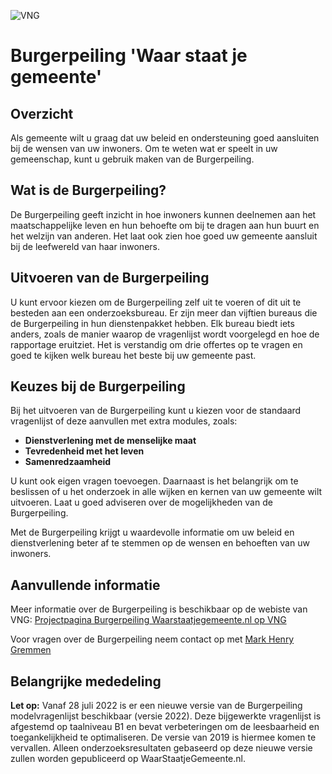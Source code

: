 
![VNG](https://vng.nl/themes/custom/vng/logo.svg "VNG Burgerpeiling")

# Burgerpeiling 'Waar staat je gemeente'

## Overzicht

Als gemeente wilt u graag dat uw beleid en ondersteuning goed aansluiten bij de wensen van uw inwoners. Om te weten wat er speelt in uw gemeenschap, kunt u gebruik maken van de Burgerpeiling.

## Wat is de Burgerpeiling?

De Burgerpeiling geeft inzicht in hoe inwoners kunnen deelnemen aan het maatschappelijke leven en hun behoefte om bij te dragen aan hun buurt en het welzijn van anderen. Het laat ook zien hoe goed uw gemeente aansluit bij de leefwereld van haar inwoners.

## Uitvoeren van de Burgerpeiling

U kunt ervoor kiezen om de Burgerpeiling zelf uit te voeren of dit uit te besteden aan een onderzoeksbureau. Er zijn meer dan vijftien bureaus die de Burgerpeiling in hun dienstenpakket hebben. Elk bureau biedt iets anders, zoals de manier waarop de vragenlijst wordt voorgelegd en hoe de rapportage eruitziet. Het is verstandig om drie offertes op te vragen en goed te kijken welk bureau het beste bij uw gemeente past.

## Keuzes bij de Burgerpeiling

Bij het uitvoeren van de Burgerpeiling kunt u kiezen voor de standaard vragenlijst of deze aanvullen met extra modules, zoals:

- **Dienstverlening met de menselijke maat**
- **Tevredenheid met het leven**
- **Samenredzaamheid**

U kunt ook eigen vragen toevoegen. Daarnaast is het belangrijk om te beslissen of u het onderzoek in alle wijken en kernen van uw gemeente wilt uitvoeren. Laat u goed adviseren over de mogelijkheden van de Burgerpeiling.

Met de Burgerpeiling krijgt u waardevolle informatie om uw beleid en dienstverlening beter af te stemmen op de wensen en behoeften van uw inwoners.


## Aanvullende informatie

Meer informatie over de Burgerpeiling is beschikbaar op de webiste van VNG: 
[Projectpagina Burgerpeiling Waarstaatjegemeente.nl op VNG](https://vng.nl/projecten/burgerpeiling)

Voor vragen over de Burgerpeiling neem contact op met [Mark Henry Gremmen](mailto:mark.gremmen@vng.nl)

## Belangrijke mededeling

**Let op:** Vanaf 28 juli 2022 is er een nieuwe versie van de Burgerpeiling modelvragenlijst beschikbaar (versie 2022). Deze bijgewerkte vragenlijst is afgestemd op taalniveau B1 en bevat verbeteringen om de leesbaarheid en toegankelijkheid te optimaliseren. De versie van 2019 is hiermee komen te vervallen. Alleen onderzoeksresultaten gebaseerd op deze nieuwe versie zullen worden gepubliceerd op WaarStaatjeGemeente.nl.

